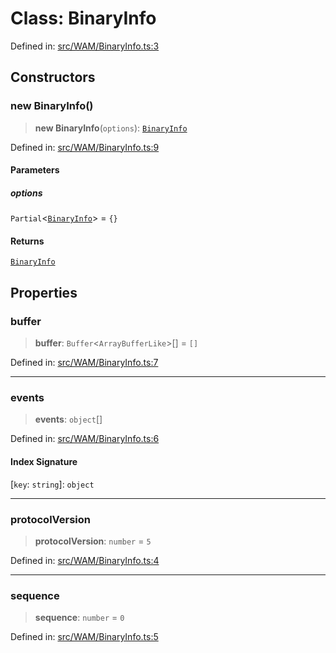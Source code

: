 # Class: BinaryInfo

Defined in: [src/WAM/BinaryInfo.ts:3](https://github.com/Fokusdotid/bail/blob/043003e0dc220c8f52aef36f90c7026f3a192427/src/WAM/BinaryInfo.ts#L3)

## Constructors

### new BinaryInfo()

> **new BinaryInfo**(`options`): [`BinaryInfo`](BinaryInfo.md)

Defined in: [src/WAM/BinaryInfo.ts:9](https://github.com/Fokusdotid/bail/blob/043003e0dc220c8f52aef36f90c7026f3a192427/src/WAM/BinaryInfo.ts#L9)

#### Parameters

##### options

`Partial`\<[`BinaryInfo`](BinaryInfo.md)\> = `{}`

#### Returns

[`BinaryInfo`](BinaryInfo.md)

## Properties

### buffer

> **buffer**: `Buffer`\<`ArrayBufferLike`\>[] = `[]`

Defined in: [src/WAM/BinaryInfo.ts:7](https://github.com/Fokusdotid/bail/blob/043003e0dc220c8f52aef36f90c7026f3a192427/src/WAM/BinaryInfo.ts#L7)

***

### events

> **events**: `object`[]

Defined in: [src/WAM/BinaryInfo.ts:6](https://github.com/Fokusdotid/bail/blob/043003e0dc220c8f52aef36f90c7026f3a192427/src/WAM/BinaryInfo.ts#L6)

#### Index Signature

\[`key`: `string`\]: `object`

***

### protocolVersion

> **protocolVersion**: `number` = `5`

Defined in: [src/WAM/BinaryInfo.ts:4](https://github.com/Fokusdotid/bail/blob/043003e0dc220c8f52aef36f90c7026f3a192427/src/WAM/BinaryInfo.ts#L4)

***

### sequence

> **sequence**: `number` = `0`

Defined in: [src/WAM/BinaryInfo.ts:5](https://github.com/Fokusdotid/bail/blob/043003e0dc220c8f52aef36f90c7026f3a192427/src/WAM/BinaryInfo.ts#L5)
